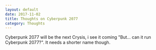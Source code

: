 ```yaml
---
layout: default
date: 2017-11-02
title: Thoughts on Cyberpunk 2077
category: Thoughts
---
```


Cyberpunk 2077 will be the next Crysis, i see it coming "But... can it run Cyberpunk 2077?".
It needs a shorter name though.
